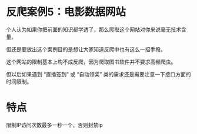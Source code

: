 # 反爬案例5：电影数据网站
个人认为如果你把前面的知识都学透了，那么爬取这个网站对你来说毫无技术含量。

但还是要放出这个案例目的是想让大家知道反爬中也有这么一招手段。

这个网站的限制基本上构不成反爬，因为爬取图书软件并不要求高频爬虫。

但以后如果遇到 “直播签到” 或 “自动领奖” 类的需求还是需要注意一下接口方面的时间限制。
# 特点
限制IP访问次数最多一秒一个，否则封禁ip